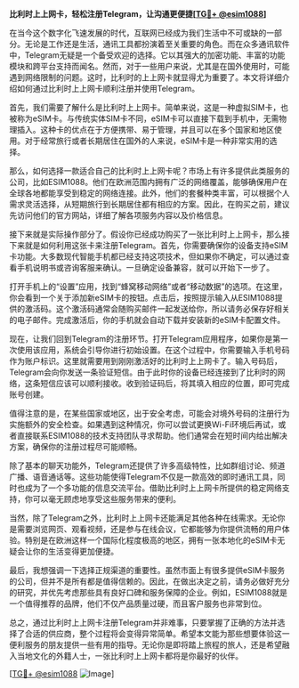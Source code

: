 **比利时上上网卡，轻松注册Telegram，让沟通更便捷[[TG💪+ @esim1088](https://t.me/s/esim1088)]**

在当今这个数字化飞速发展的时代，互联网已经成为我们生活中不可或缺的一部分。无论是工作还是生活，通讯工具都扮演着至关重要的角色。而在众多通讯软件中，Telegram无疑是一个备受欢迎的选择。它以其强大的加密功能、丰富的功能模块和跨平台支持而闻名。然而，对于一些用户来说，尤其是在国外使用时，可能遇到网络限制的问题。这时，比利时的上上网卡就显得尤为重要了。本文将详细介绍如何通过比利时上上网卡顺利注册并使用Telegram。

首先，我们需要了解什么是比利时上上网卡。简单来说，这是一种虚拟SIM卡，也被称为eSIM卡。与传统实体SIM卡不同，eSIM卡可以直接下载到手机中，无需物理插入。这种卡的优点在于方便携带、易于管理，并且可以在多个国家和地区使用。对于经常旅行或者长期居住在国外的人来说，eSIM卡是一种非常实用的选择。

那么，如何选择一款适合自己的比利时上上网卡呢？市场上有许多提供此类服务的公司，比如ESIM1088。他们在欧洲范围内拥有广泛的网络覆盖，能够确保用户在全球各地都能享受到稳定的网络连接。此外，他们的套餐种类丰富，可以根据个人需求灵活选择，从短期旅行到长期居住都有相应的方案。因此，在购买之前，建议先访问他们的官方网站，详细了解各项服务内容以及价格信息。

接下来就是实际操作部分了。假设你已经成功购买了一张比利时上上网卡，那么接下来就是如何利用这张卡来注册Telegram。首先，你需要确保你的设备支持eSIM卡功能。大多数现代智能手机都已经支持这项技术，但如果你不确定，可以通过查看手机说明书或咨询客服来确认。一旦确定设备兼容，就可以开始下一步了。

打开手机上的“设置”应用，找到“蜂窝移动网络”或者“移动数据”的选项。在这里，你会看到一个关于添加新eSIM卡的按钮。点击后，按照提示输入从ESIM1088提供的激活码。这个激活码通常会随购买邮件一起发送给你，所以请务必保存好相关的电子邮件。完成激活后，你的手机就会自动下载并安装新的eSIM卡配置文件。

现在，让我们回到Telegram的注册环节。打开Telegram应用程序，如果你是第一次使用该应用，系统会引导你进行初始设置。在这个过程中，你需要输入手机号码作为账户标识。这里就需要用到刚刚激活好的比利时上上网卡了。输入号码后，Telegram会向你发送一条验证短信。由于此时你的设备已经连接到了比利时的网络，这条短信应该可以顺利接收。收到验证码后，将其填入相应的位置，即可完成账号创建。

值得注意的是，在某些国家或地区，出于安全考虑，可能会对境外号码的注册行为实施额外的安全检查。如果遇到这种情况，你可以尝试更换Wi-Fi环境后再试，或者直接联系ESIM1088的技术支持团队寻求帮助。他们通常会在短时间内给出解决方案，确保你的注册过程尽可能顺畅。

除了基本的聊天功能外，Telegram还提供了许多高级特性，比如群组讨论、频道广播、语音通话等。这些功能使得Telegram不仅是一款高效的即时通讯工具，同时也成为了一个多功能的信息交流平台。借助比利时上上网卡所提供的稳定网络支持，你可以毫无顾虑地享受这些服务带来的便利。

当然，除了Telegram之外，比利时上上网卡还能满足其他各种在线需求。无论你是需要浏览网页、观看视频，还是参与在线会议，它都能够为你提供流畅的用户体验。特别是在欧洲这样一个国际化程度极高的地区，拥有一张本地化的eSIM卡无疑会让你的生活变得更加便捷。

最后，我想强调一下选择正规渠道的重要性。虽然市面上有很多提供eSIM卡服务的公司，但并不是所有都是值得信赖的。因此，在做出决定之前，请务必做好充分的研究，并优先考虑那些具有良好口碑和服务保障的企业。例如，ESIM1088就是一个值得推荐的品牌，他们不仅产品质量过硬，而且客户服务也非常到位。

总之，通过比利时上上网卡注册Telegram并非难事，只要掌握了正确的方法并选择了合适的供应商，整个过程将会变得异常简单。希望本文能为那些想要体验这一便利服务的朋友提供一些有用的指导。无论你是即将踏上旅程的旅人，还是希望融入当地文化的外籍人士，一张比利时上上网卡都将是你最好的伙伴。

[[TG💪+ @esim1088](https://t.me/s/esim1088) ![Image](https://i.postimg.cc/4NQfJmqS/Snipaste-2025-05-13-00-14-12.png)]